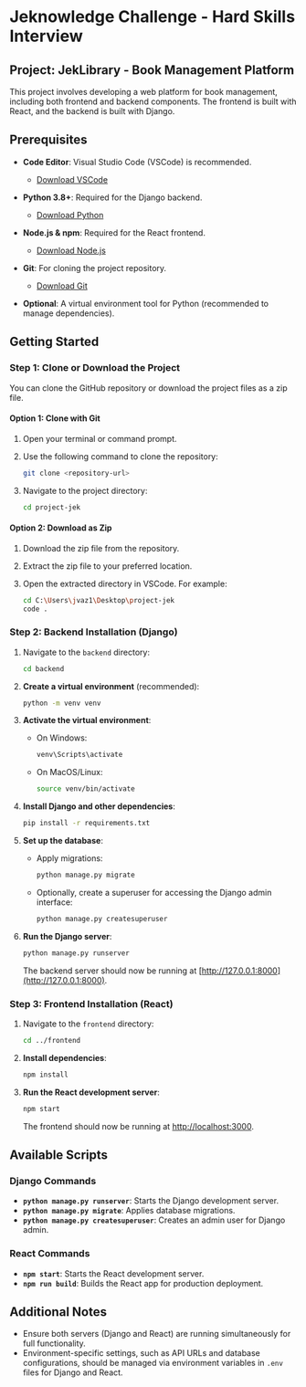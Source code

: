 # Jeknowledge Challenge - Hard Skills Interview

## Project: JekLibrary - Book Management Platform

This project involves developing a web platform for book management, including both frontend and backend components. The frontend is built with React, and the backend is built with Django.

## Prerequisites

- **Code Editor**: Visual Studio Code (VSCode) is recommended.

  - [Download VSCode](https://code.visualstudio.com/download)

- **Python 3.8+**: Required for the Django backend.

  - [Download Python](https://www.python.org/downloads/)

- **Node.js & npm**: Required for the React frontend.

  - [Download Node.js](https://nodejs.org/)

- **Git**: For cloning the project repository.

  - [Download Git](https://git-scm.com/)

- **Optional**: A virtual environment tool for Python (recommended to manage dependencies).

## Getting Started

### Step 1: Clone or Download the Project

You can clone the GitHub repository or download the project files as a zip file.

#### Option 1: Clone with Git

1. Open your terminal or command prompt.
2. Use the following command to clone the repository:

   ```bash
   git clone <repository-url>
   ```

3. Navigate to the project directory:

   ```bash
   cd project-jek
   ```

#### Option 2: Download as Zip

1. Download the zip file from the repository.
2. Extract the zip file to your preferred location.
3. Open the extracted directory in VSCode. For example:

   ```bash
   cd C:\Users\jvaz1\Desktop\project-jek
   code .
   ```

### Step 2: Backend Installation (Django)

1. Navigate to the `backend` directory:

   ```bash
   cd backend
   ```

2. **Create a virtual environment** (recommended):

   ```bash
   python -m venv venv
   ```

3. **Activate the virtual environment**:

   - On Windows:

     ```bash
     venv\Scripts\activate
     ```

   - On MacOS/Linux:

     ```bash
     source venv/bin/activate
     ```

4. **Install Django and other dependencies**:

   ```bash
   pip install -r requirements.txt
   ```

5. **Set up the database**:

   - Apply migrations:

     ```bash
     python manage.py migrate
     ```

   - Optionally, create a superuser for accessing the Django admin interface:

     ```bash
     python manage.py createsuperuser
     ```

6. **Run the Django server**:

   ```bash
   python manage.py runserver
   ```

   The backend server should now be running at [http://127.0.0.1:8000](http://127.0.0.1:8000).

### Step 3: Frontend Installation (React)

1. Navigate to the `frontend` directory:

   ```bash
   cd ../frontend
   ```

2. **Install dependencies**:

   ```bash
   npm install
   ```

3. **Run the React development server**:

   ```bash
   npm start
   ```

   The frontend should now be running at [http://localhost:3000](http://localhost:3000).

## Available Scripts

### Django Commands

- **`python manage.py runserver`**: Starts the Django development server.
- **`python manage.py migrate`**: Applies database migrations.
- **`python manage.py createsuperuser`**: Creates an admin user for Django admin.

### React Commands

- **`npm start`**: Starts the React development server.
- **`npm run build`**: Builds the React app for production deployment.

## Additional Notes

- Ensure both servers (Django and React) are running simultaneously for full functionality.
- Environment-specific settings, such as API URLs and database configurations, should be managed via environment variables in `.env` files for Django and React.
